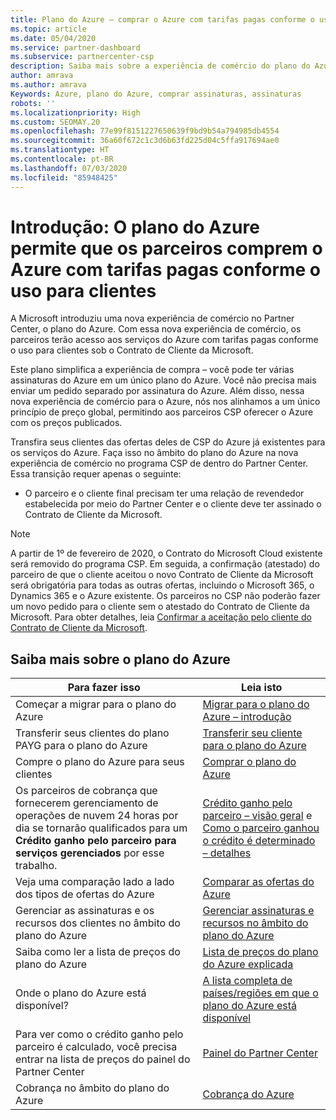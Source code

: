 ```yaml
---
title: Plano do Azure – comprar o Azure com tarifas pagas conforme o uso
ms.topic: article
ms.date: 05/04/2020
ms.service: partner-dashboard
ms.subservice: partnercenter-csp
description: Saiba mais sobre a experiência de comércio do plano do Azure para comprar serviços do Azure com tarifas pagas conforme o uso para os clientes. Conheça também os novos requisitos de segurança.
author: amrava
ms.author: amrava
Keywords: Azure, plano do Azure, comprar assinaturas, assinaturas
robots: ''
ms.localizationpriority: High
ms.custom: SEOMAY.20
ms.openlocfilehash: 77e99f8151227650639f9bd9b54a794985db4554
ms.sourcegitcommit: 36a60f672c1c3d6b63fd225d04c5ffa917694ae0
ms.translationtype: HT
ms.contentlocale: pt-BR
ms.lasthandoff: 07/03/2020
ms.locfileid: "85948425"
---
```

# <a name="introduction-azure-plan-lets-partners-buy-azure-at-pay-as-you-go-rates-for-customers"></a>Introdução: O plano do Azure permite que os parceiros comprem o Azure com tarifas pagas conforme o uso para clientes

A Microsoft introduziu uma nova experiência de comércio no Partner Center, o plano do Azure.  Com essa nova experiência de comércio, os parceiros terão acesso aos serviços do Azure com tarifas pagas conforme o uso para clientes sob o Contrato de Cliente da Microsoft.

Este plano simplifica a experiência de compra – você pode ter várias assinaturas do Azure em um único plano do Azure. Você não precisa mais enviar um pedido separado por assinatura do Azure. Além disso, nessa nova experiência de comércio para o Azure, nós nos alinhamos a um único princípio de preço global, permitindo aos parceiros CSP oferecer o Azure com os preços publicados.

Transfira seus clientes das ofertas deles de CSP do Azure já existentes para os serviços do Azure. Faça isso no âmbito do plano do Azure na nova experiência de comércio no programa CSP de dentro do Partner Center. Essa transição requer apenas o seguinte:

- O parceiro e o cliente final precisam ter uma relação de revendedor estabelecida por meio do Partner Center e o cliente deve ter assinado o Contrato de Cliente da Microsoft.

>[!Note]
>A partir de 1º de fevereiro de 2020, o Contrato do Microsoft Cloud existente será removido do programa CSP. Em seguida, a confirmação (atestado) do parceiro de que o cliente aceitou o novo Contrato de Cliente da Microsoft será obrigatória para todas as outras ofertas, incluindo o Microsoft 365, o Dynamics 365 e o Azure existente. Os parceiros no CSP não poderão fazer um novo pedido para o cliente sem o atestado do Contrato de Cliente da Microsoft. Para obter detalhes, leia [Confirmar a aceitação pelo cliente do Contrato de Cliente da Microsoft](confirm-customer-agreement.md).


## <a name="learn-about-the-azure-plan"></a>Saiba mais sobre o plano do Azure

|**Para fazer isso**   |**Leia isto**   |
|------------------|---------------------|
|Começar a migrar para o plano do Azure|[Migrar para o plano do Azure – introdução](azure-plan-get-started.md)
|Transferir seus clientes do plano PAYG para o plano do Azure|[Transferir seu cliente para o plano do Azure](azure-plan-transition.md)|
|Compre o plano do Azure para seus clientes|[Comprar o plano do Azure](purchase-azure-plan.md)|
|Os parceiros de cobrança que fornecerem gerenciamento de operações de nuvem 24 horas por dia se tornarão qualificados para um **Crédito ganho pelo parceiro para serviços gerenciados** por esse trabalho.|[Crédito ganho pelo parceiro – visão geral](partner-earned-credit.md) e [Como o parceiro ganhou o crédito é determinado – detalhes](partner-earned-credit-explanation.md)|
|Veja uma comparação lado a lado dos tipos de ofertas do Azure|[Comparar as ofertas do Azure](compare-azure-offers.md)|
|Gerenciar as assinaturas e os recursos dos clientes no âmbito do plano do Azure|[Gerenciar assinaturas e recursos no âmbito do plano do Azure](azure-plan-manage.md)|
|Saiba como ler a lista de preços do plano do Azure   |[Lista de preços do plano do Azure explicada](azure-plan-price-list.md)|
|Onde o plano do Azure está disponível?|[A lista completa de países/regiões em que o plano do Azure está disponível](https://query.prod.cms.rt.microsoft.com/cms/api/am/binary/RE3QN0x)
|Para ver como o crédito ganho pelo parceiro é calculado, você precisa entrar na lista de preços do painel do Partner Center|[Painel do Partner Center](https://partner.microsoft.com/en-us/dashboard/home)|
|Cobrança no âmbito do plano do Azure|[Cobrança do Azure](azure-plan-billing.md)| 




